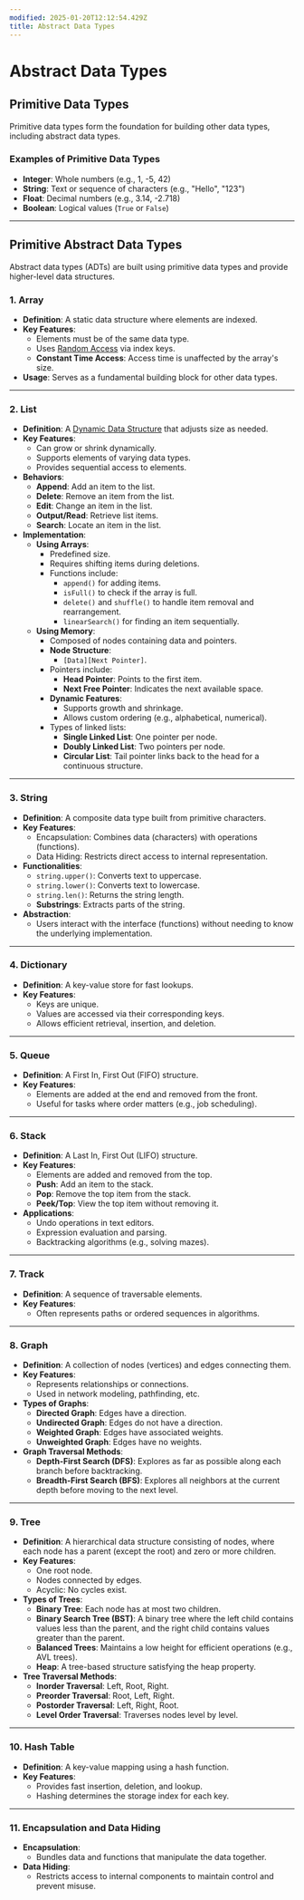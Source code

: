 ```yaml
---
modified: 2025-01-20T12:12:54.429Z
title: Abstract Data Types
---
```


# Abstract Data Types

## Primitive Data Types

Primitive data types form the foundation for building other data types, including abstract data types.

### Examples of Primitive Data Types

- **Integer**: Whole numbers (e.g., 1, -5, 42)
- **String**: Text or sequence of characters (e.g., "Hello", "123")
- **Float**: Decimal numbers (e.g., 3.14, -2.718)
- **Boolean**: Logical values (`True` or `False`)

---

## Primitive Abstract Data Types

Abstract data types (ADTs) are built using primitive data types and provide higher-level data structures.

### 1. **Array**

- **Definition**: A static data structure where elements are indexed.
- **Key Features**:
  - Elements must be of the same data type.
  - Uses [Random Access](/fundamental-knowledge/data-structures/access-types.md#random-access) via index keys.
  - **Constant Time Access**: Access time is unaffected by the array's size.
- **Usage**: Serves as a fundamental building block for other data types.

---

### 2. **List**

- **Definition**: A [Dynamic Data Structure](dynamic-data-structure.md) that adjusts size as needed.
- **Key Features**:
  - Can grow or shrink dynamically.
  - Supports elements of varying data types.
  - Provides sequential access to elements.
- **Behaviors**:
  - **Append**: Add an item to the list.
  - **Delete**: Remove an item from the list.
  - **Edit**: Change an item in the list.
  - **Output/Read**: Retrieve list items.
  - **Search**: Locate an item in the list.
- **Implementation**:
  - **Using Arrays**:
    - Predefined size.
    - Requires shifting items during deletions.
    - Functions include:
      - `append()` for adding items.
      - `isFull()` to check if the array is full.
      - `delete()` and `shuffle()` to handle item removal and rearrangement.
      - `linearSearch()` for finding an item sequentially.
  - **Using Memory**:
    - Composed of nodes containing data and pointers.
    - **Node Structure**:
      - `[Data][Next Pointer]`.
    - Pointers include:
      - **Head Pointer**: Points to the first item.
      - **Next Free Pointer**: Indicates the next available space.
    - **Dynamic Features**:
      - Supports growth and shrinkage.
      - Allows custom ordering (e.g., alphabetical, numerical).
    - Types of linked lists:
      - **Single Linked List**: One pointer per node.
      - **Doubly Linked List**: Two pointers per node.
      - **Circular List**: Tail pointer links back to the head for a continuous structure.

---

### 3. **String**

- **Definition**: A composite data type built from primitive characters.
- **Key Features**:
  - Encapsulation: Combines data (characters) with operations (functions).
  - Data Hiding: Restricts direct access to internal representation.
- **Functionalities**:
  - `string.upper()`: Converts text to uppercase.
  - `string.lower()`: Converts text to lowercase.
  - `string.len()`: Returns the string length.
  - **Substrings**: Extracts parts of the string.
- **Abstraction**:
  - Users interact with the interface (functions) without needing to know the underlying implementation.

---

### 4. **Dictionary**

- **Definition**: A key-value store for fast lookups.
- **Key Features**:
  - Keys are unique.
  - Values are accessed via their corresponding keys.
  - Allows efficient retrieval, insertion, and deletion.

---

### 5. **Queue**

- **Definition**: A First In, First Out (FIFO) structure.
- **Key Features**:
  - Elements are added at the end and removed from the front.
  - Useful for tasks where order matters (e.g., job scheduling).

---

### 6. **Stack**

- **Definition**: A Last In, First Out (LIFO) structure.
- **Key Features**:
  - Elements are added and removed from the top.
  - **Push**: Add an item to the stack.
  - **Pop**: Remove the top item from the stack.
  - **Peek/Top**: View the top item without removing it.
- **Applications**:
  - Undo operations in text editors.
  - Expression evaluation and parsing.
  - Backtracking algorithms (e.g., solving mazes).

---

### 7. **Track**

- **Definition**: A sequence of traversable elements.
- **Key Features**:
  - Often represents paths or ordered sequences in algorithms.

---

### 8. **Graph**

- **Definition**: A collection of nodes (vertices) and edges connecting them.
- **Key Features**:
  - Represents relationships or connections.
  - Used in network modeling, pathfinding, etc.
- **Types of Graphs**:
  - **Directed Graph**: Edges have a direction.
  - **Undirected Graph**: Edges do not have a direction.
  - **Weighted Graph**: Edges have associated weights.
  - **Unweighted Graph**: Edges have no weights.
- **Graph Traversal Methods**:
  - **Depth-First Search (DFS)**: Explores as far as possible along each branch before backtracking.
  - **Breadth-First Search (BFS)**: Explores all neighbors at the current depth before moving to the next level.

---

### 9. **Tree**

- **Definition**: A hierarchical data structure consisting of nodes, where each node has a parent (except the root) and zero or more children.
- **Key Features**:
  - One root node.
  - Nodes connected by edges.
  - Acyclic: No cycles exist.
- **Types of Trees**:
  - **Binary Tree**: Each node has at most two children.
  - **Binary Search Tree (BST)**: A binary tree where the left child contains values less than the parent, and the right child contains values greater than the parent.
  - **Balanced Trees**: Maintains a low height for efficient operations (e.g., AVL trees).
  - **Heap**: A tree-based structure satisfying the heap property.
- **Tree Traversal Methods**:
  - **Inorder Traversal**: Left, Root, Right.
  - **Preorder Traversal**: Root, Left, Right.
  - **Postorder Traversal**: Left, Right, Root.
  - **Level Order Traversal**: Traverses nodes level by level.

---

### 10. **Hash Table**

- **Definition**: A key-value mapping using a hash function.
- **Key Features**:
  - Provides fast insertion, deletion, and lookup.
  - Hashing determines the storage index for each key.

---

### 11. **Encapsulation and Data Hiding**

- **Encapsulation**:
  - Bundles data and functions that manipulate the data together.
- **Data Hiding**:
  - Restricts access to internal components to maintain control and prevent misuse.
